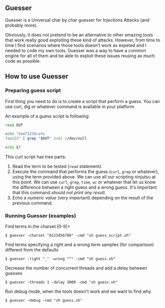 ## Guesser
Guesser is a Universal char by char guesser for Injections Attacks (and probably more).

Obviously, it does not pretend to be an alternative to other amazing tools that work really good exploiting these kind of attacks. However, from time to time I find scenarios where those tools doesn't work as expeted and I needed to code my own tools. Guesser was a way to have a common engine for all of them and be able to exploit these issues reusing as much code as possible.

## How to use Guesser

### Preparing guess script

First thing you need to do is to create a script that perform a guess. You can use curl, dig or whatever command is available in your platform.

An example of a guess script is following:

```bash
read OUT

echo "beef1234cafe
faa123" | grep "$OUT" 2>&1 >/dev/null

echo $?
```

This curl script has tree parts:
1. Read the term to be tested (`read` statement).
2. Execute the command that performs the guess (`curl`, `grep` or whatever), using the term provided above. We can use all our scripting ninjutsu at this point. We can use `curl`, `grep`, `time`, `wc` or whatever that let us know the difference between a right guess and a wrong guess. It's important that this command *should not print any result*.
3. Echo a *numeric value* (very important) depending on the result of the previous command.

### Running Guesser (examples)

Find terms in the charset [0-9]+

```$ guesser -charset "0123456789" -cmd "sh guess_script.sh"```

Find terms specifying a right and a wrong term samples (for comparison) different from the defaults

```$ guesser -right "_" -wrong "^" -cmd "sh guess.sh"```

Decrease the number of concurrent threads and add a delay between guesses

```$ guesser -threads 1 -delay 3000 -cmd "sh guess.sh"```

Run debug mode, when the tools doesn't work and we want to find why

```$ guesser -debug -cmd "sh guess.sh"```